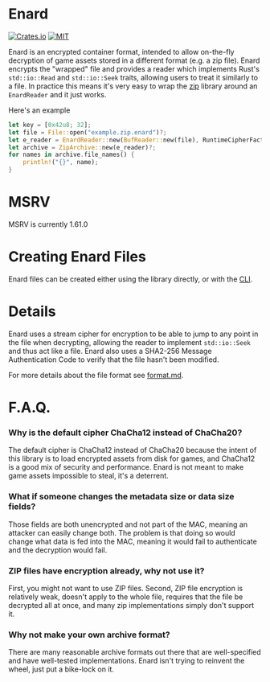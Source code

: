 # Enard
[![Crates.io](https://img.shields.io/crates/v/enard)](https://crates.io/crates/enard)
[![MIT](https://img.shields.io/badge/license-MIT--2.0-blue)](./LICENSE)

Enard is an encrypted container format, intended to allow on-the-fly decryption of game assets
stored in a different format (e.g. a zip file). Enard encrypts the "wrapped" file and provides
a reader which implements Rust's `std::io::Read` and `std::io::Seek` traits, allowing users
to treat it similarly to a file. In practice this means it's very easy to wrap the
[zip](https://crates.io/crates/zip) library around an `EnardReader` and it just works.

Here's an example
```rust
let key = [0x42u8; 32];
let file = File::open("example.zip.enard")?;
let e_reader = EnardReader::new(BufReader::new(file), RuntimeCipherFactory, &key)?;
let archive = ZipArchive::new(e_reader)?;
for names in archive.file_names() {
    println!("{}", name);
}
```

# MSRV
MSRV is currently 1.61.0

# Creating Enard Files
Enard files can be created either using the library directly, or with the [CLI][enard-cli].

# Details

Enard uses a stream cipher for encryption to be able to jump to any point in the file when
decrypting, allowing the reader to implement `std::io::Seek` and thus act like a file. 
Enard also uses a SHA2-256 Message Authentication Code to verify that the file hasn't
been modified. 

For more details about the file format see
[format.md](https://github.com/Bindernews/enard/blob/main/format.md).

# F.A.Q.

### Why is the default cipher ChaCha12 instead of ChaCha20?
The default cipher is ChaCha12 instead of ChaCha20 because the intent of this library is to
load encrypted assets from disk for games, and ChaCha12 is a good mix of security and performance.
Enard is not meant to make game assets impossible to steal, it's a deterrent.

### What if someone changes the metadata size or data size fields?
Those fields are both unencrypted and not part of the MAC, meaning an attacker can easily change
both. The problem is that doing so would change what data is fed into the MAC, meaning it would
fail to authenticate and the decryption would fail.

### ZIP files have encryption already, why not use it?
First, you might not want to use ZIP files. Second, ZIP file encryption is relatively weak,
doesn't apply to the whole file, requires that the file be decrypted all at once, and many zip
implementations simply don't support it.

### Why not make your own archive format?
There are many reasonable archive formats out there that are well-specified and have well-tested
implementations. Enard isn't trying to reinvent the wheel, just put a bike-lock on it.

[enard-cli]: https://github.com/Bindernews/enard/tree/main/cli